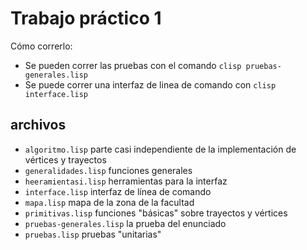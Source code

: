 # Trabajo práctico 1

Cómo correrlo:

- Se pueden correr las pruebas con el comando `clisp pruebas-generales.lisp`
- Se puede correr una interfaz de linea de comando con `clisp interface.lisp`

## archivos

- `algoritmo.lisp` parte casi independiente de la implementación de vértices y trayectos
- `generalidades.lisp` funciones generales
- `heeramientasi.lisp` herramientas para la interfaz
- `interface.lisp` interfaz de línea de comando
- `mapa.lisp` mapa de la zona de la facultad
- `primitivas.lisp` funciones "básicas" sobre trayectos y vértices
- `pruebas-generales.lisp` la prueba del enunciado
- `pruebas.lisp` pruebas "unitarias"